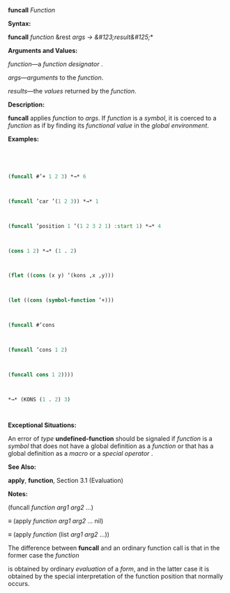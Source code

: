 **funcall** *Function* 



**Syntax:** 



**funcall** *function* &rest *args → \&#123;result\&#125;*\* 



**Arguments and Values:** 



*function*—a *function designator* . 



*args*—*arguments* to the *function*. 



*results*—the *values* returned by the *function*. 



**Description:** 



**funcall** applies *function* to *args*. If *function* is a *symbol*, it is coerced to a *function* as if by finding its *functional value* in the *global environment*. 



**Examples:**
```lisp
 



(funcall #’+ 1 2 3) *→* 6 



(funcall ’car ’(1 2 3)) *→* 1 



(funcall ’position 1 ’(1 2 3 2 1) :start 1) *→* 4 



(cons 1 2) *→* (1 . 2) 



(flet ((cons (x y) ‘(kons ,x ,y))) 



(let ((cons (symbol-function ’+))) 



(funcall #’cons 



(funcall ’cons 1 2) 



(funcall cons 1 2)))) 



*→* (KONS (1 . 2) 3) 




```
**Exceptional Situations:** 



An error of *type* **undefined-function** should be signaled if *function* is a *symbol* that does not have a global definition as a *function* or that has a global definition as a *macro* or a *special operator* . 



**See Also:** 



**apply**, **function**, Section 3.1 (Evaluation) 



**Notes:** 



(funcall *function arg1 arg2* ...) 



*≡* (apply *function arg1 arg2* ... nil) 



*≡* (apply *function* (list *arg1 arg2* ...)) 



The difference between **funcall** and an ordinary function call is that in the former case the *function* 











is obtained by ordinary *evaluation* of a *form*, and in the latter case it is obtained by the special interpretation of the function position that normally occurs. 



